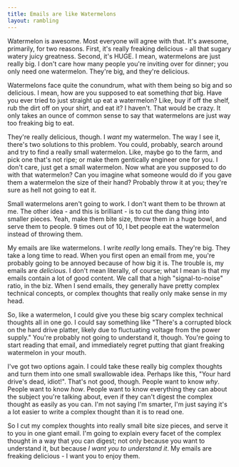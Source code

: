 ```yaml
---
title: Emails are like Watermelons
layout: rambling
---
```

Watermelon is awesome.  Most everyone will agree with that.  It's awesome, primarily, for two reasons.  First, it's really freaking delicious - all that sugary watery juicy greatness.  Second, it's HUGE.  I mean, watermelons are just really big.  I don't care how many people you're inviting over for dinner; you only need one watermelon.  They're big, and they're delicious.

Watermelons face quite the conundrum, what with them being so big and so delicious.  I mean, how are you supposed to eat something *that* big.  Have you ever tried to just straight up eat a watermelon?  Like, buy if off the shelf, rub the dirt off on your shirt, and eat it?  I haven't.  That would be crazy.  It only takes an ounce of common sense to say that watermelons are just way too freaking big to eat.

They're really delicious, though.  I *want* my watermelon.  The way I see it, there's two solutions to this problem.  You could, probably, search around and try to find a really small watermelon.  Like, maybe go to the farm, and pick one that's not ripe; or make them gentically engineer one for you.  I don't care, just get a small watermelon.  Now what are you supposed to do with that watermelon?  Can you imagine what someone would do if you gave them a watermelon the size of their hand?  Probably throw it at you; they're sure as hell not going to eat it.

Small watermelons aren't going to work.  I don't want them to be thrown at me.  The other idea - and this is brilliant - is to cut the dang thing into smaller pieces.  Yeah, make them bite size, throw them in a huge bowl, and serve them to people.  9 times out of 10, I bet people eat the watermelon instead of throwing them.

My emails are like watermelons.  I write *really* long emails.  They're big.  They take a long time to read.  When you first open an email from me, you're probably going to be annoyed because of how big it is.  The trouble is, my emails are *delicious*.  I don't mean literally, of course; what I mean is that my emails contain a lot of good content.  We call that a high "signal-to-noise" ratio, in the biz.  When I send emails, they generally have pretty complex technical concepts, or complex thoughts that really only make sense in my head.

So, like a watermelon, I could give you these big scary complex technical thoughts all in one go.  I could say something like "There's a corrupted block on the hard drive platter, likely due to fluctuating voltage from the power supply."  You're probably not going to understand it, though. You're going to start reading that email, and immediately regret putting that giant freaking watermelon in your mouth.

I've got two options again.  I could take these really big complex thoughts and turn them into one small swallowable idea.  Perhaps like this, "Your hard drive's dead, idiot!".  That's not good, though.  People want to know *why*.  People want to know *how*.  People want to know everything they can about the subject you're talking about, even if they can't digest the complex thought as easily as you can.  I'm not saying I'm smarter, I'm just saying it's a lot easier to write a complex thought than it is to read one.

So I cut my complex thoughts into really small bite size pieces, and serve it to you in one giant email.  I'm going to explain every facet of the complex thought in a way that you can digest; not only because you want to understand it, but because *I want you to understand it*.  My emails are freaking delicious - I want you to enjoy them.